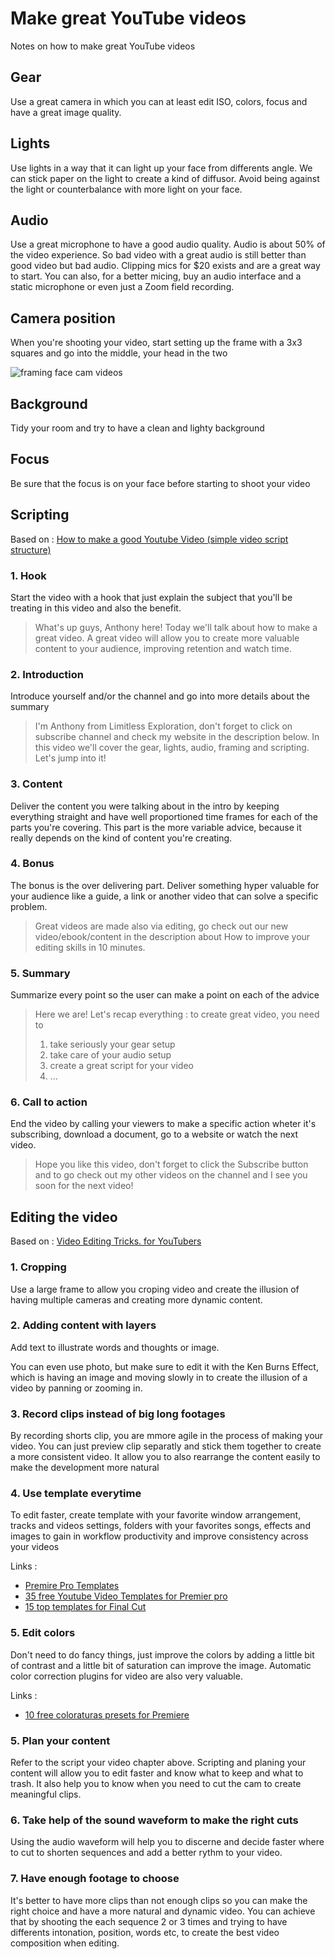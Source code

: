 # Make great YouTube videos

Notes on how to make great YouTube videos

## Gear

Use a great camera in which you can at least edit ISO, colors, focus and have a great image quality.

## Lights

Use lights in a way that it can light up your face from differents angle. We can stick paper on the light to create a kind of diffusor. Avoid being against the light or counterbalance with more light on your face.

## Audio

Use a great microphone to have a good audio quality. Audio is about 50% of the video experience. So bad video with a great audio is still better than good video but bad audio. Clipping mics for $20 exists and are a great way to start. You can also, for a better micing, buy an audio interface and a static microphone or even just a Zoom field recording.

## Camera position

When you're shooting your video, start setting up the frame with a 3x3 squares and go into the middle, your head in the two 

![framing face cam videos](https://cms-assets.tutsplus.com/uploads/users/930/posts/27228/image/webcam-headroom-grid.jpg)

## Background

Tidy your room and try to have a clean and lighty background

## Focus

Be sure that the focus is on your face before starting to shoot your video

## Scripting

Based on : [How to make a good Youtube Video \(simple video script structure\)](https://www.youtube.com/watch?v=cCpvVDc0Glw)

### 1. Hook

Start the video with a hook that just explain the subject that you'll be treating in this video and also the benefit.

> What's up guys, Anthony here! Today we'll talk about how to make a great video. A great video will allow you to create more valuable content to your audience, improving retention and watch time.

### 2. Introduction

Introduce yourself and/or the channel and go into more details about the summary

> I'm Anthony from Limitless Exploration, don't forget to click on subscribe channel and check my website in the description below. In this video we'll cover the gear, lights, audio, framing and scripting. Let's jump into it!

### 3. Content

Deliver the content you were talking about in the intro by keeping everything straight and have well proportioned time frames for each of the parts you're covering. This part is the more variable advice, because it really depends on the kind of content you're creating.

### 4. Bonus

The bonus is the over delivering part. Deliver something hyper valuable for your audience like a guide, a link or another video that can solve a specific problem.

> Great videos are made also via editing, go check out our new video/ebook/content in the description about How to improve your editing skills in 10 minutes.

### 5. Summary

Summarize every point so the user can make a point on each of the advice

> Here we are! Let's recap everything : to create great video, you need to
>
> 1. take seriously your gear setup 
> 2. take care of your audio setup
> 3. create a great script for your video
> 4. ...

### 6. Call to action

End the video by calling your viewers to make a specific action wheter it's subscribing, download a document, go to a website or watch the next video.

> Hope you like this video, don't forget to click the Subscribe button and to go check out my other videos on the channel and I see you soon for the next video!

## Editing the video

Based on : [Video Editing Tricks. for YouTubers](https://www.youtube.com/watch?v=tKStCpi3-Oo)

### 1. Cropping

Use a large frame to allow you croping video and create the illusion of having multiple cameras and creating more dynamic content.

### 2. Adding content with layers

Add text to illustrate words and thoughts or image.

You can even use photo, but make sure to edit it with the Ken Burns Effect, which is having an image and moving slowly in to create the illusion of a video by panning or zooming in.

### 3. Record clips instead of big long footages

By recording shorts clip, you are mmore agile in the process of making your video. You can just preview clip separatly and stick them together to create a more consistent video. It allow you to also rearrange the content easily to make the development more natural

### 4. Use template everytime

To edit faster, create template with your favorite window arrangement, tracks and videos settings, folders with your favorites songs, effects and images to gain in workflow productivity and improve consistency across your videos

Links :

* [Premire Pro Templates](https://motionarray.com/browse/premiere-pro-templates)
* [35 free Youtube Video Templates for Premier pro](https://photography.tutsplus.com/articles/40-free-youtube-templates-motion-graphics-for-premiere-pro--cms-34865) 
* [15 top templates for Final Cut](https://photography.tutsplus.com/tutorials/15-top-video-templates-for-final-cut-pro--cms-33012)

### 5. Edit colors

Don't need to do fancy things, just improve the colors by adding a little bit of contrast and a little bit of saturation can improve the image. Automatic color correction plugins for video are also very valuable.

Links :

* [10 free coloraturas presets for Premiere](https://motionarray.com/premiere-pro-presets/10-free-color-presets-39944)

### 5. Plan your content

Refer to the script your video chapter above. Scripting and planing your content will allow you to edit faster and know what to keep and what to trash. It also help you to know when you need to cut the cam to create meaningful clips.

### 6. Take help of the sound waveform to make the right cuts

Using the audio waveform will help you to discerne and decide faster where to cut to shorten sequences and add a better rythm to your video.

### 7. Have enough footage to choose

It's better to have more clips than not enough clips so you can make the right choice and have a more natural and dynamic video. You can achieve that by shooting the each sequence 2 or 3 times and trying to have differents intonation, position, words etc, to create the best video composition when editing.

